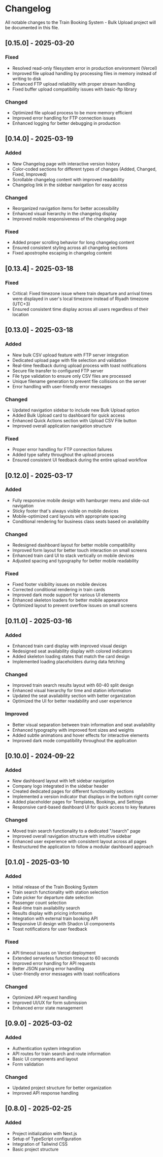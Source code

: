 # Changelog

All notable changes to the Train Booking System - Bulk Upload project will be documented in this file.

## [0.15.0] - 2025-03-20

### Fixed
- Resolved read-only filesystem error in production environment (Vercel)
- Improved file upload handling by processing files in memory instead of writing to disk
- Enhanced FTP upload reliability with proper stream handling
- Fixed buffer upload compatibility issues with basic-ftp library

### Changed
- Optimized file upload process to be more memory efficient
- Improved error handling for FTP connection issues
- Enhanced logging for better debugging in production

## [0.14.0] - 2025-03-19

### Added
- New Changelog page with interactive version history
- Color-coded sections for different types of changes (Added, Changed, Fixed, Improved)
- Scrollable changelog content with improved readability
- Changelog link in the sidebar navigation for easy access

### Changed
- Reorganized navigation items for better accessibility
- Enhanced visual hierarchy in the changelog display
- Improved mobile responsiveness of the changelog page

### Fixed
- Added proper scrolling behavior for long changelog content
- Ensured consistent styling across all changelog sections
- Fixed apostrophe escaping in changelog content

## [0.13.4] - 2025-03-18

### Fixed
- Critical: Fixed timezone issue where train departure and arrival times were displayed in user's local timezone instead of Riyadh timezone (UTC+3)
- Ensured consistent time display across all users regardless of their location

## [0.13.0] - 2025-03-18

### Added
- New bulk CSV upload feature with FTP server integration
- Dedicated upload page with file selection and validation
- Real-time feedback during upload process with toast notifications
- Secure file transfer to configured FTP server
- File type validation to ensure only CSV files are processed
- Unique filename generation to prevent file collisions on the server
- Error handling with user-friendly error messages

### Changed
- Updated navigation sidebar to include new Bulk Upload option
- Added Bulk Upload card to dashboard for quick access
- Enhanced Quick Actions section with Upload CSV File button
- Improved overall application navigation structure

### Fixed
- Proper error handling for FTP connection failures
- Added type safety throughout the upload process
- Ensured consistent UI feedback during the entire upload workflow

## [0.12.0] - 2025-03-17

### Added
- Fully responsive mobile design with hamburger menu and slide-out navigation
- Sticky footer that's always visible on mobile devices
- Mobile-optimized card layouts with appropriate spacing
- Conditional rendering for business class seats based on availability

### Changed
- Redesigned dashboard layout for better mobile compatibility
- Improved form layout for better touch interaction on small screens
- Enhanced train card UI to stack vertically on mobile devices
- Adjusted spacing and typography for better mobile readability

### Fixed
- Fixed footer visibility issues on mobile devices
- Corrected conditional rendering in train cards
- Improved dark mode support for various UI elements
- Enhanced skeleton loaders for better mobile appearance
- Optimized layout to prevent overflow issues on small screens

## [0.11.0] - 2025-03-16

### Added
- Enhanced train card display with improved visual design
- Redesigned seat availability display with colored indicators
- Added skeleton loading states that match the card design
- Implemented loading placeholders during data fetching

### Changed
- Improved train search results layout with 60-40 split design
- Enhanced visual hierarchy for time and station information
- Updated the seat availability section with better organization
- Optimized the UI for better readability and user experience

### Improved
- Better visual separation between train information and seat availability
- Enhanced typography with improved font sizes and weights
- Added subtle animations and hover effects for interactive elements
- Improved dark mode compatibility throughout the application

## [0.10.0] - 2024-09-22

### Added
- New dashboard layout with left sidebar navigation
- Company logo integrated in the sidebar header
- Created dedicated pages for different functionality sections
- Implemented a version indicator that displays in the bottom right corner
- Added placeholder pages for Templates, Bookings, and Settings
- Responsive card-based dashboard UI for quick access to key features

### Changed
- Moved train search functionality to a dedicated "/search" page
- Improved overall navigation structure with intuitive sidebar
- Enhanced user experience with consistent layout across all pages
- Restructured the application to follow a modular dashboard approach

## [0.1.0] - 2025-03-10

### Added
- Initial release of the Train Booking System
- Train search functionality with station selection
- Date picker for departure date selection
- Passenger count selection
- Real-time train availability search
- Results display with pricing information
- Integration with external train booking API
- Responsive UI design with Shadcn UI components
- Toast notifications for user feedback

### Fixed
- API timeout issues on Vercel deployment
- Extended serverless function timeout to 60 seconds
- Improved error handling for API requests
- Better JSON parsing error handling
- User-friendly error messages with toast notifications

### Changed
- Optimized API request handling
- Improved UI/UX for form submission
- Enhanced error state management

## [0.9.0] - 2025-03-02

### Added
- Authentication system integration
- API routes for train search and route information
- Basic UI components and layout
- Form validation

### Changed
- Updated project structure for better organization
- Improved API response handling

## [0.8.0] - 2025-02-25

### Added
- Project initialization with Next.js
- Setup of TypeScript configuration
- Integration of Tailwind CSS
- Basic project structure 